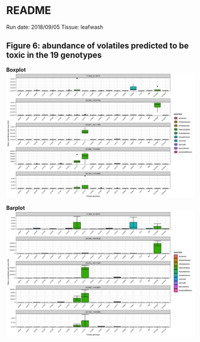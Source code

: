 # README

Run date: 2018/09/05
Tissue: leafwash

## Figure 6: abundance of volatiles predicted to be toxic in the 19 genotypes 

__Boxplot__  
!["Figure 6"](./Figure6_boxplot.png)

__Barplot__
!["Figure 6 alternative"](./Figure6_barplot.png)